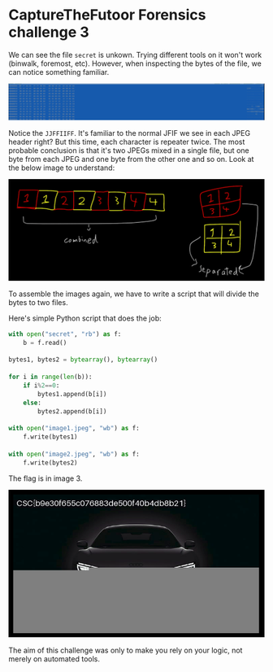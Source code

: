 # CaptureTheFutoor Forensics challenge 3

We can see the file `secret` is unkown. Trying different tools on it won't work (binwalk, foremost, etc). However, when inspecting the bytes of the file, we can notice something familiar.

![img1](ss1.png)

Notice the `JJFFIIFF`. It's familiar to the normal JFIF we see in each JPEG header right? But this time, each character is repeater twice. The most probable conclusion is that it's two JPEGs mixed in a single file, but one byte from each JPEG and one byte from the other one and so on. Look at the below image to understand:

![img2](ss2.png)

To assemble the images again, we have to write a script that will divide the bytes to two files. 

Here's simple Python script that does the job:

```python
with open("secret", "rb") as f:
    b = f.read()

bytes1, bytes2 = bytearray(), bytearray()

for i in range(len(b)):
    if i%2==0:
        bytes1.append(b[i])
    else:
        bytes2.append(b[i])

with open("image1.jpeg", "wb") as f:
    f.write(bytes1)

with open("image2.jpeg", "wb") as f:
    f.write(bytes2)
```

The flag is in image 3.

![img3](ss3.png)

The aim of this challenge was only to make you rely on your logic, not merely on automated tools.